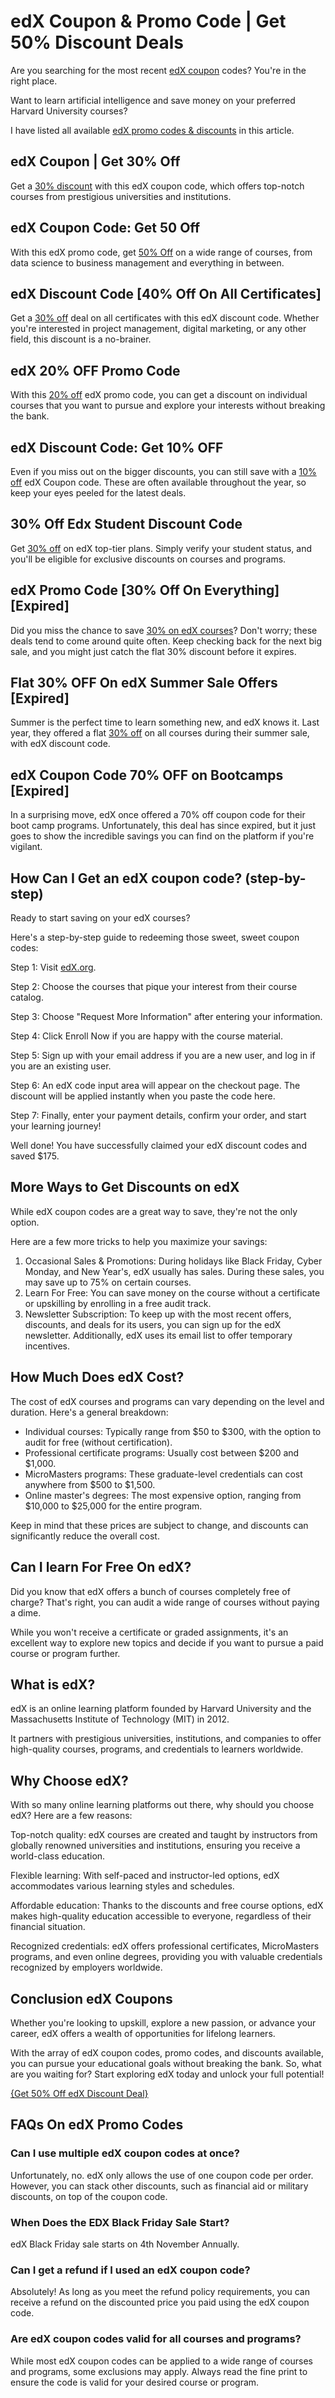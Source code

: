 # edX Coupon & Promo Code | Get 50% Discount Deals

Are you searching for the most recent [edX coupon](https://bit.ly/4eVs6WQ) codes? You're in the right place.

Want to learn artificial intelligence and save money on your preferred Harvard University courses?

I have listed all available [edX promo codes & discounts](https://johniereed.github.io/edx-coupon-code/) in this article.

## edX Coupon | Get 30% Off

Get a [30% discount](https://bit.ly/4eVs6WQ) with this edX coupon code, which offers top-notch courses from prestigious universities and institutions.

## edX Coupon Code: Get 50 Off

With this edX promo code, get [50% Off](https://bit.ly/4eVs6WQ) on a wide range of courses, from data science to business management and everything in between.

## edX Discount Code [40% Off On All Certificates]

Get a [30% off](https://bit.ly/4eVs6WQ) deal on all certificates with this edX discount code. Whether you're interested in project management, digital marketing, or any other field, this discount is a no-brainer.

## edX 20% OFF Promo Code

With this [20% off](https://bit.ly/4eVs6WQ) edX promo code, you can get a discount on individual courses that you want to pursue and explore your interests without breaking the bank.

## edX Discount Code: Get 10% OFF

Even if you miss out on the bigger discounts, you can still save with a [10% off](https://bit.ly/4eVs6WQ) edX Coupon code. These are often available throughout the year, so keep your eyes peeled for the latest deals.

## 30% Off Edx Student Discount Code

Get [30% off](https://bit.ly/4eVs6WQ) on edX top-tier plans. Simply verify your student status, and you'll be eligible for exclusive discounts on courses and programs.

## edX Promo Code [30% Off On Everything] [Expired]

Did you miss the chance to save [30% on edX courses](https://bit.ly/4eVs6WQ)? Don't worry; these deals tend to come around quite often. Keep checking back for the next big sale, and you might just catch the flat 30% discount before it expires.

## Flat 30% OFF On edX Summer Sale Offers [Expired]

Summer is the perfect time to learn something new, and edX knows it. Last year, they offered a flat [30% off](https://bit.ly/4eVs6WQ%5C) on all courses during their summer sale, with edX discount code.

## edX Coupon Code 70% OFF on Bootcamps [Expired]

In a surprising move, edX once offered a 70% off coupon code for their boot camp programs. Unfortunately, this deal has since expired, but it just goes to show the incredible savings you can find on the platform if you're vigilant.

## How Can I Get an edX coupon code? (step-by-step)

Ready to start saving on your edX courses?

Here's a step-by-step guide to redeeming those sweet, sweet coupon codes:

Step 1: Visit [edX.org](https://bit.ly/4eVs6WQ).

Step 2: Choose the courses that pique your interest from their course catalog.

Step 3: Choose "Request More Information" after entering your information.

Step 4: Click Enroll Now if you are happy with the course material.

Step 5: Sign up with your email address if you are a new user, and log in if you are an existing user.

Step 6: An edX code input area will appear on the checkout page. The discount will be applied instantly when you paste the code here.

Step 7: Finally, enter your payment details, confirm your order, and start your learning journey!

Well done! You have successfully claimed your edX discount codes and saved $175.

## More Ways to Get Discounts on edX

While edX coupon codes are a great way to save, they're not the only option.

Here are a few more tricks to help you maximize your savings:

1. Occasional Sales & Promotions: During holidays like Black Friday, Cyber Monday, and New Year's, edX usually has sales. During these sales, you may save up to 75% on certain courses.
2. Learn For Free: You can save money on the course without a certificate or upskilling by enrolling in a free audit track.
3. Newsletter Subscription: To keep up with the most recent offers, discounts, and deals for its users, you can sign up for the edX newsletter. Additionally, edX uses its email list to offer temporary incentives.

## How Much Does edX Cost?

The cost of edX courses and programs can vary depending on the level and duration. Here's a general breakdown:

* Individual courses: Typically range from $50 to $300, with the option to audit for free (without certification).
* Professional certificate programs: Usually cost between $200 and $1,000.
* MicroMasters programs: These graduate-level credentials can cost anywhere from $500 to $1,500.
* Online master's degrees: The most expensive option, ranging from $10,000 to $25,000 for the entire program.

Keep in mind that these prices are subject to change, and discounts can significantly reduce the overall cost.

## Can I learn For Free On edX?

Did you know that edX offers a bunch of courses completely free of charge? That's right, you can audit a wide range of courses without paying a dime.

While you won't receive a certificate or graded assignments, it's an excellent way to explore new topics and decide if you want to pursue a paid course or program further.

## What is edX?

edX is an online learning platform founded by Harvard University and the Massachusetts Institute of Technology (MIT) in 2012.

It partners with prestigious universities, institutions, and companies to offer high-quality courses, programs, and credentials to learners worldwide.

## Why Choose edX?

With so many online learning platforms out there, why should you choose edX? Here are a few reasons:

Top-notch quality: edX courses are created and taught by instructors from globally renowned universities and institutions, ensuring you receive a world-class education.

Flexible learning: With self-paced and instructor-led options, edX accommodates various learning styles and schedules.

Affordable education: Thanks to the discounts and free course options, edX makes high-quality education accessible to everyone, regardless of their financial situation.

Recognized credentials: edX offers professional certificates, MicroMasters programs, and even online degrees, providing you with valuable credentials recognized by employers worldwide.

## Conclusion edX Coupons

Whether you're looking to upskill, explore a new passion, or advance your career, edX offers a wealth of opportunities for lifelong learners.

With the array of edX coupon codes, promo codes, and discounts available, you can pursue your educational goals without breaking the bank. So, what are you waiting for? Start exploring edX today and unlock your full potential!

[{Get 50% Off edX Discount Deal}](https://bit.ly/4eVs6WQ)

## FAQs On edX Promo Codes

### Can I use multiple edX coupon codes at once?

Unfortunately, no. edX only allows the use of one coupon code per order. However, you can stack other discounts, such as financial aid or military discounts, on top of the coupon code.

### When Does the EDX Black Friday Sale Start?

edX Black Friday sale starts on 4th November Annually.

### Can I get a refund if I used an edX coupon code?

Absolutely! As long as you meet the refund policy requirements, you can receive a refund on the discounted price you paid using the edX coupon code.

### Are edX coupon codes valid for all courses and programs?

While most edX coupon codes can be applied to a wide range of courses and programs, some exclusions may apply. Always read the fine print to ensure the code is valid for your desired course or program.
